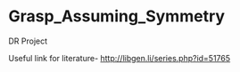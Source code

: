 # Grasp_Assuming_Symmetry
DR Project

Useful link for literature- http://libgen.li/series.php?id=51765
